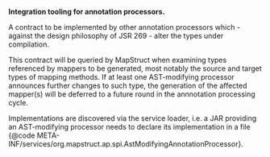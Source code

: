 **Integration tooling for annotation processors.**


A contract to be implemented by other annotation processors which - against the design philosophy of JSR 269 - alter
the types under compilation.

This contract will be queried by MapStruct when examining types referenced by mappers to be generated, most notably
the source and target types of mapping methods. If at least one AST-modifying processor announces further changes to
such type, the generation of the affected mapper(s) will be deferred to a future round in the annnotation processing
 cycle.

Implementations are discovered via the service loader, i.e. a JAR providing an AST-modifying processor needs to
declare its implementation in a file {@code META-INF/services/org.mapstruct.ap.spi.AstModifyingAnnotationProcessor}.
